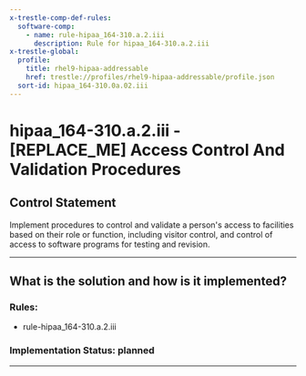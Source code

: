 ```yaml
---
x-trestle-comp-def-rules:
  software-comp:
    - name: rule-hipaa_164-310.a.2.iii
      description: Rule for hipaa_164-310.a.2.iii
x-trestle-global:
  profile:
    title: rhel9-hipaa-addressable
    href: trestle://profiles/rhel9-hipaa-addressable/profile.json
  sort-id: hipaa_164-310.0a.02.iii
---
```


# hipaa_164-310.a.2.iii - \[REPLACE_ME\] Access Control And Validation Procedures

## Control Statement

Implement procedures to control and validate a person's access to facilities based on their role or
function, including visitor control, and control of access to software programs for testing and revision.

______________________________________________________________________

## What is the solution and how is it implemented?

<!-- For implementation status enter one of: implemented, partial, planned, alternative, not-applicable -->

<!-- Note that the list of rules under ### Rules: is read-only and changes will not be captured after assembly to JSON -->

<!-- Add control implementation description here for control: hipaa_164-310.a.2.iii -->

### Rules:

  - rule-hipaa_164-310.a.2.iii

### Implementation Status: planned

______________________________________________________________________
